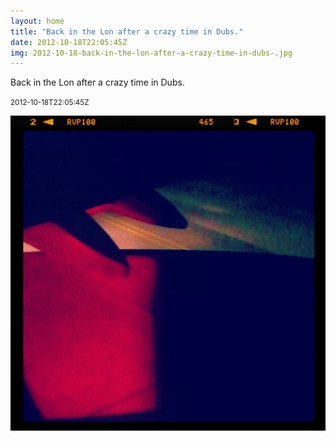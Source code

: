 ```yaml
---
layout: home
title: "Back in the Lon after a crazy time in Dubs."
date: 2012-10-18T22:05:45Z
img: 2012-10-18-back-in-the-lon-after-a-crazy-time-in-dubs-.jpg
---
```


Back in the Lon after a crazy time in Dubs.

<small>2012-10-18T22:05:45Z</small>

![Back in the Lon after a crazy time in Dubs.](2012-10-18-back-in-the-lon-after-a-crazy-time-in-dubs-.jpg)
